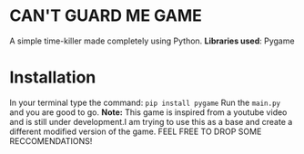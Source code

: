 # CAN'T GUARD ME GAME
A simple time-killer made completely using Python.
**Libraries used**: Pygame

# Installation
In your terminal type the command:
``` pip install pygame ```
Run the ``` main.py ``` and you are good to go.
**Note:** This game is inspired from a youtube video and is still under development.I am trying to use this as a base and create a different modified version of the game.
FEEL FREE TO DROP SOME RECCOMENDATIONS!
